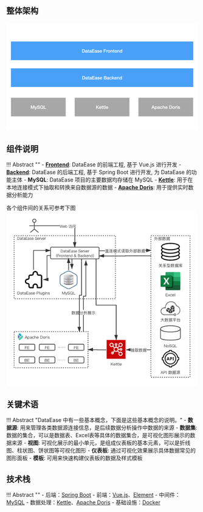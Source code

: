 ## 整体架构

![整体架构](./img/system-arch.png)

## 组件说明

!!! Abstract ""
    - **[Frontend](https://github.com/dataease/dataease/tree/main/frontend)**: DataEase 的前端工程, 基于 Vue.js 进行开发
    - **[Backend](https://github.com/dataease/dataease/tree/main/backend)**: DataEase 的后端工程, 基于 Spring Boot 进行开发, 为 DataEase 的功能主体
    - **MySQL**: DataEase 项目的主要数据均存储在 MySQL
    - **[Kettle](https://github.com/pentaho/pentaho-kettle)**: 用于在本地连接模式下抽取和转换来自数据源的数据
    - **[Apache Doris](https://github.com/apache/incubator-doris/)**: 用于提供实时数据分析能力

各个组件间的关系可参考下图
![组件说明](./img/components.png)

## 关键术语

!!! Abstract "DataEase 中有一些基本概念，下面是这些基本概念的说明。"
    - **数据源**: 用来管理各类数据源连接信息，是后续数据分析操作中数据的来源
    - **数据集**: 数据的集合，可以是数据表、Excel表等具体的数据集合，是可视化图形展示的数据来源
    - **视图**: 可视化展示的最小单元，是组成仪表板的基本元素，可以是折线图、柱状图、饼状图等可视化图形
    - **仪表板**: 通过可视化效果展示具体数据常见的图形面板
    - **模板**: 可用来快速构建仪表板的数据及样式模板
    
## 技术栈

!!! Abstract ""
    - 后端：[Spring Boot](https://spring.io/projects/spring-boot)
    - 前端：[Vue.js](https://vuejs.org/)、[Element](https://element.eleme.cn/)
    - 中间件：[MySQL](https://www.mysql.com/)
    - 数据处理：[Kettle](https://github.com/pentaho/pentaho-kettle)、[Apache Doris](https://github.com/apache/incubator-doris/)
    - 基础设施：[Docker](https://www.docker.com/)
